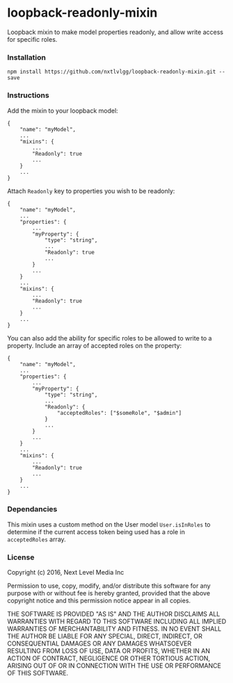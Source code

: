 # loopback-readonly-mixin
Loopback mixin to make model properties readonly, and allow write access for specific roles.

### Installation
`npm install https://github.com/nxtlvlgg/loopback-readonly-mixin.git --save`

### Instructions
Add the mixin to your loopback model:

```
{
    "name": "myModel",
    ...
    "mixins": {
        ...
        "Readonly": true
        ...
    }
    ...
}
```

Attach `Readonly` key to properties you wish to be readonly:

```
{
    "name": "myModel",
    ...
    "properties": {
        ...
        "myProperty": {
            "type": "string",
            ...
            "Readonly": true
            ...
        }
        ...
    }
    ...
    "mixins": {
        ...
        "Readonly": true
        ...
    }
    ...
}
```

You can also add the ability for specific roles to be allowed to write to a property. Include an array of accepted roles on the property:

```
{
    "name": "myModel",
    ...
    "properties": {
        ...
        "myProperty": {
            "type": "string",
            ...
            "Readonly": {
                "acceptedRoles": ["$someRole", "$admin"]
            }
            ...
        }
        ...
    }
    ...
    "mixins": {
        ...
        "Readonly": true
        ...
    }
    ...
}
```

### Dependancies
This mixin uses a custom method on the User model `User.isInRoles` to determine if the current access token being used has a role in `acceptedRoles` array.

### License
Copyright (c) 2016, Next Level Media Inc

Permission to use, copy, modify, and/or distribute this software for any purpose with or without fee is hereby granted, provided that the above copyright notice and this permission notice appear in all copies.

THE SOFTWARE IS PROVIDED "AS IS" AND THE AUTHOR DISCLAIMS ALL WARRANTIES WITH REGARD TO THIS SOFTWARE INCLUDING ALL IMPLIED WARRANTIES OF MERCHANTABILITY AND FITNESS. IN NO EVENT SHALL THE AUTHOR BE LIABLE FOR ANY SPECIAL, DIRECT, INDIRECT, OR CONSEQUENTIAL DAMAGES OR ANY DAMAGES WHATSOEVER RESULTING FROM LOSS OF USE, DATA OR PROFITS, WHETHER IN AN ACTION OF CONTRACT, NEGLIGENCE OR OTHER TORTIOUS ACTION, ARISING OUT OF OR IN CONNECTION WITH THE USE OR PERFORMANCE OF THIS SOFTWARE.